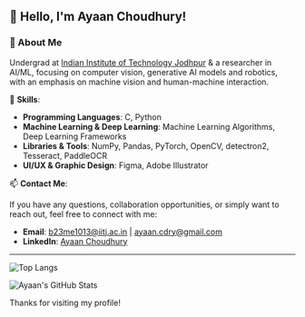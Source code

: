 ## 👋 Hello, I'm Ayaan Choudhury!

### 🌟 About Me
Undergrad at [Indian Institute of Technology Jodhpur](https://iitj.ac.in/) & a researcher in AI/ML, focusing on computer vision, generative AI models and robotics, with an emphasis on machine vision and human-machine interaction. 

💼 **Skills**:
- **Programming Languages**: C, Python
- **Machine Learning & Deep Learning**: Machine Learning Algorithms, Deep Learning Frameworks
- **Libraries & Tools**: NumPy, Pandas, PyTorch, OpenCV, detectron2, Tesseract, PaddleOCR
- **UI/UX & Graphic Design**: Figma, Adobe Illustrator


📫 **Contact Me**:

If you have any questions, collaboration opportunities, or simply want to reach out, feel free to connect with me:


- **Email**: [b23me1013@iitj.ac.in](mailto:b23me1013@iitj.ac.in) | [ayaan.cdry@gmail.com](mailto:ayaan.cdry@gmail.com)
- **LinkedIn**: [Ayaan Choudhury](https://www.linkedin.com/in/ayaan-choudhury/)

---

![Top Langs](https://github-readme-stats.vercel.app/api/top-langs/?username=ayaancdry&layout=compact&theme=radical)

![Ayaan's GitHub Stats](https://github-readme-stats.vercel.app/api?username=ayaancdry&show_icons=true&theme=radical)



Thanks for visiting my profile!
